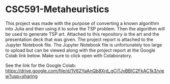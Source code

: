 # CSC591-Metaheuristics

This project was made with the purpose of converting a known algorithm into Julia and then using it to solve the TSP problem. Then the algorithm will be used to generate TSP art.
Attached to this repository is the art and the presentation deck that was given. The project report is attached to the Jupyter Notebook file.
The Jupyter Notebook file is unfortunately too large to upload but can be viewed along with the project report at the Google Colab link below. Make sure to click open with Colaboratory.

See the link for the Google Colab: https://drive.google.com/file/d/1V62YaAnQb8Xrd_gCjTJvBBIC2FkAC1k3/view?usp=sharing
